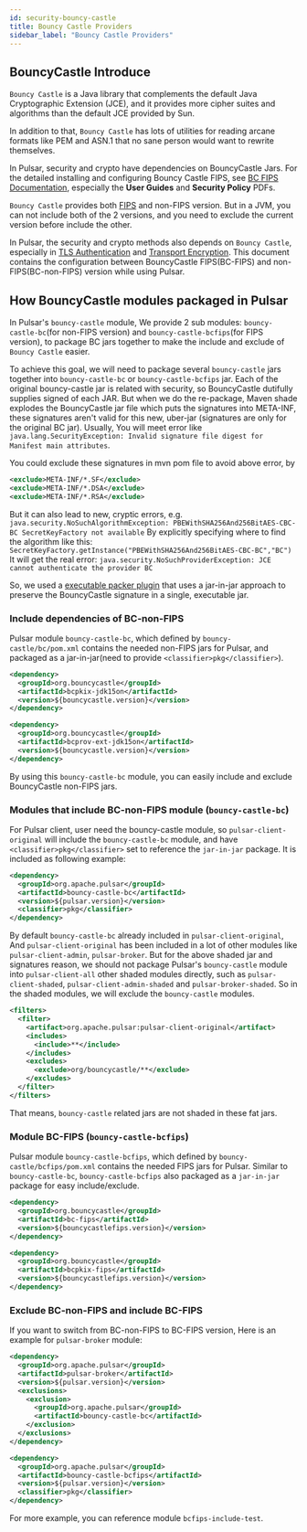 ```yaml
---
id: security-bouncy-castle
title: Bouncy Castle Providers
sidebar_label: "Bouncy Castle Providers"
---
```


## BouncyCastle Introduce

`Bouncy Castle` is a Java library that complements the default Java Cryptographic Extension (JCE),
and it provides more cipher suites and algorithms than the default JCE provided by Sun.

In addition to that, `Bouncy Castle` has lots of utilities for reading arcane formats like PEM and ASN.1 that no sane person would want to rewrite themselves.

In Pulsar, security and crypto have dependencies on BouncyCastle Jars. For the detailed installing and configuring Bouncy Castle FIPS, see [BC FIPS Documentation](https://www.bouncycastle.org/documentation.html), especially the **User Guides** and **Security Policy** PDFs.

`Bouncy Castle` provides both [FIPS](https://www.bouncycastle.org/fips_faq.html) and non-FIPS version. But in a JVM, you can not include both of the 2 versions, and you need to exclude the current version before include the other.

In Pulsar, the security and crypto methods also depends on `Bouncy Castle`, especially in [TLS Authentication](security-tls-authentication.md) and [Transport Encryption](security-encryption.md). This document contains the configuration between BouncyCastle FIPS(BC-FIPS) and non-FIPS(BC-non-FIPS) version while using Pulsar.

## How BouncyCastle modules packaged in Pulsar

In Pulsar's `bouncy-castle` module, We provide 2 sub modules: `bouncy-castle-bc`(for non-FIPS version) and `bouncy-castle-bcfips`(for FIPS version), to package BC jars together to make the include and exclude of `Bouncy Castle` easier.

To achieve this goal, we will need to package several `bouncy-castle` jars together into `bouncy-castle-bc` or `bouncy-castle-bcfips` jar.
Each of the original bouncy-castle jar is related with security, so BouncyCastle dutifully supplies signed of each JAR.
But when we do the re-package, Maven shade explodes the BouncyCastle jar file which puts the signatures into META-INF,
these signatures aren't valid for this new, uber-jar (signatures are only for the original BC jar).
Usually, You will meet error like `java.lang.SecurityException: Invalid signature file digest for Manifest main attributes`.

You could exclude these signatures in mvn pom file to avoid above error, by

```xml
<exclude>META-INF/*.SF</exclude>
<exclude>META-INF/*.DSA</exclude>
<exclude>META-INF/*.RSA</exclude>
```

But it can also lead to new, cryptic errors, e.g. `java.security.NoSuchAlgorithmException: PBEWithSHA256And256BitAES-CBC-BC SecretKeyFactory not available`
By explicitly specifying where to find the algorithm like this: `SecretKeyFactory.getInstance("PBEWithSHA256And256BitAES-CBC-BC","BC")`
It will get the real error: `java.security.NoSuchProviderException: JCE cannot authenticate the provider BC`

So, we used a [executable packer plugin](https://github.com/nthuemmel/executable-packer-maven-plugin) that uses a jar-in-jar approach to preserve the BouncyCastle signature in a single, executable jar.

### Include dependencies of BC-non-FIPS

Pulsar module `bouncy-castle-bc`, which defined by `bouncy-castle/bc/pom.xml` contains the needed non-FIPS jars for Pulsar, and packaged as a jar-in-jar(need to provide `<classifier>pkg</classifier>`).

```xml
<dependency>
  <groupId>org.bouncycastle</groupId>
  <artifactId>bcpkix-jdk15on</artifactId>
  <version>${bouncycastle.version}</version>
</dependency>

<dependency>
  <groupId>org.bouncycastle</groupId>
  <artifactId>bcprov-ext-jdk15on</artifactId>
  <version>${bouncycastle.version}</version>
</dependency>
```

By using this `bouncy-castle-bc` module, you can easily include and exclude BouncyCastle non-FIPS jars.

### Modules that include BC-non-FIPS module (`bouncy-castle-bc`)

For Pulsar client, user need the bouncy-castle module, so `pulsar-client-original` will include the `bouncy-castle-bc` module, and have `<classifier>pkg</classifier>` set to reference the `jar-in-jar` package.
It is included as following example:

```xml
<dependency>
  <groupId>org.apache.pulsar</groupId>
  <artifactId>bouncy-castle-bc</artifactId>
  <version>${pulsar.version}</version>
  <classifier>pkg</classifier>
</dependency>
```

By default `bouncy-castle-bc` already included in `pulsar-client-original`, And `pulsar-client-original` has been included in a lot of other modules like `pulsar-client-admin`, `pulsar-broker`.
But for the above shaded jar and signatures reason, we should not package Pulsar's `bouncy-castle` module into `pulsar-client-all` other shaded modules directly, such as `pulsar-client-shaded`, `pulsar-client-admin-shaded` and `pulsar-broker-shaded`.
So in the shaded modules, we will exclude the `bouncy-castle` modules.

```xml
<filters>
  <filter>
    <artifact>org.apache.pulsar:pulsar-client-original</artifact>
    <includes>
      <include>**</include>
    </includes>
    <excludes>
      <exclude>org/bouncycastle/**</exclude>
    </excludes>
  </filter>
</filters>
```

That means, `bouncy-castle` related jars are not shaded in these fat jars.

### Module BC-FIPS (`bouncy-castle-bcfips`)

Pulsar module `bouncy-castle-bcfips`, which defined by `bouncy-castle/bcfips/pom.xml` contains the needed FIPS jars for Pulsar.
Similar to `bouncy-castle-bc`, `bouncy-castle-bcfips` also packaged as a `jar-in-jar` package for easy include/exclude.

```xml
<dependency>
  <groupId>org.bouncycastle</groupId>
  <artifactId>bc-fips</artifactId>
  <version>${bouncycastlefips.version}</version>
</dependency>

<dependency>
  <groupId>org.bouncycastle</groupId>
  <artifactId>bcpkix-fips</artifactId>
  <version>${bouncycastlefips.version}</version>
</dependency>
```

### Exclude BC-non-FIPS and include BC-FIPS

If you want to switch from BC-non-FIPS to BC-FIPS version, Here is an example for `pulsar-broker` module:

```xml
<dependency>
  <groupId>org.apache.pulsar</groupId>
  <artifactId>pulsar-broker</artifactId>
  <version>${pulsar.version}</version>
  <exclusions>
    <exclusion>
      <groupId>org.apache.pulsar</groupId>
      <artifactId>bouncy-castle-bc</artifactId>
    </exclusion>
  </exclusions>
</dependency>

<dependency>
  <groupId>org.apache.pulsar</groupId>
  <artifactId>bouncy-castle-bcfips</artifactId>
  <version>${pulsar.version}</version>
  <classifier>pkg</classifier>
</dependency>
```

For more example, you can reference module `bcfips-include-test`.
